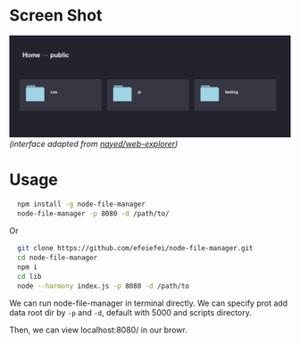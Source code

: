 # Screen Shot
![screenshot](https://raw.githubusercontent.com/leplastic/node-file-manager/master/example/screenshot.png)
*(interface adapted from [nayed/web-explorer](https://github.com/nayed/web-explorer))*

# Usage

```sh
  npm install -g node-file-manager
  node-file-manager -p 8080 -d /path/to/
```

Or

```sh
  git clone https://github.com/efeiefei/node-file-manager.git
  cd node-file-manager
  npm i
  cd lib
  node --harmony index.js -p 8080 -d /path/to
```

We can run node-file-manager in terminal directly. We can specify prot add data root dir by `-p` and `-d`, default with 5000 and scripts directory.

Then, we can view localhost:8080/ in our browr.
